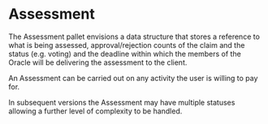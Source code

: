 # Assessment

The Assessment pallet envisions a data structure that stores a reference to what is being assessed, approval/rejection counts of the claim and the status (e.g. voting) and the deadline within which the members of the Oracle will be delivering the assessment to the client.

An Assessment can be carried out on any activity the user is willing to pay for.

In subsequent versions the Assessment may have multiple statuses allowing a further level of complexity to be handled.

<figure><img src="https://lh6.googleusercontent.com/CmBN1lYSEoj3gFsfmxK7443Arxgs3hnYMeOIQdOL6ZeMKDS5M3Vx-xl2V-0u9YSvDcZ3Gh1c_in-dyudSKUg0xOTKmMK1TIu7ZTWo3bA8stlduXT0fAAquusFP6GkxVDxsdeAvWwEkzKzz6BqBe5PZkFBEuE0Z04faf-I-RDDIr1i5a97AR0fFwK6g8cqA" alt=""><figcaption></figcaption></figure>
